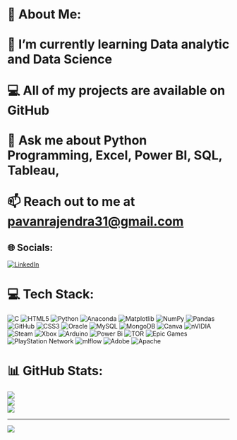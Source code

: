 # 💫 About Me:<br><br>🌱 I’m currently learning Data analytic and Data Science<br><br>💻 All of my projects are available on GitHub<br><br>💬 Ask me about Python Programming, Excel, Power BI, SQL, Tableau, <br><br>📫 Reach out to me at pavanrajendra31@gmail.com<br>


## 🌐 Socials:
[![LinkedIn](https://img.shields.io/badge/LinkedIn-%230077B5.svg?logo=linkedin&logoColor=white)](https://linkedin.com/in/https://www.linkedin.com/in/pavan-r-89402126b) 

# 💻 Tech Stack:
![C](https://img.shields.io/badge/c-%2300599C.svg?style=flat&logo=c&logoColor=white) ![HTML5](https://img.shields.io/badge/html5-%23E34F26.svg?style=flat&logo=html5&logoColor=white) ![Python](https://img.shields.io/badge/python-3670A0?style=flat&logo=python&logoColor=ffdd54) ![Anaconda](https://img.shields.io/badge/Anaconda-%2344A833.svg?style=flat&logo=anaconda&logoColor=white) ![Matplotlib](https://img.shields.io/badge/Matplotlib-%23ffffff.svg?style=flat&logo=Matplotlib&logoColor=black) ![NumPy](https://img.shields.io/badge/numpy-%23013243.svg?style=flat&logo=numpy&logoColor=white) ![Pandas](https://img.shields.io/badge/pandas-%23150458.svg?style=flat&logo=pandas&logoColor=white) ![GitHub](https://img.shields.io/badge/github-%23121011.svg?style=flat&logo=github&logoColor=white) ![CSS3](https://img.shields.io/badge/css3-%231572B6.svg?style=flat&logo=css3&logoColor=white) ![Oracle](https://img.shields.io/badge/Oracle-F80000?style=flat&logo=oracle&logoColor=white) ![MySQL](https://img.shields.io/badge/mysql-4479A1.svg?style=flat&logo=mysql&logoColor=white) ![MongoDB](https://img.shields.io/badge/MongoDB-%234ea94b.svg?style=flat&logo=mongodb&logoColor=white) ![Canva](https://img.shields.io/badge/Canva-%2300C4CC.svg?style=flat&logo=Canva&logoColor=white) ![nVIDIA](https://img.shields.io/badge/nVIDIA-%2376B900.svg?style=flat&logo=nVIDIA&logoColor=white) ![Steam](https://img.shields.io/badge/steam-%23000000.svg?style=flat&logo=steam&logoColor=white) ![Xbox](https://img.shields.io/badge/xbox-%23107C10.svg?style=flat&logo=xbox&logoColor=white) ![Arduino](https://img.shields.io/badge/-Arduino-00979D?style=flat&logo=Arduino&logoColor=white) ![Power Bi](https://img.shields.io/badge/power_bi-F2C811?style=flat&logo=powerbi&logoColor=black) ![TOR](https://img.shields.io/badge/tor-%237E4798.svg?style=flat&logo=tor-project&logoColor=white) ![Epic Games](https://img.shields.io/badge/epicgames-%23313131.svg?style=flat&logo=epicgames&logoColor=white) ![PlayStation Network](https://img.shields.io/badge/PSN-%230070D1.svg?style=flat&logo=Playstation&logoColor=white) ![mlflow](https://img.shields.io/badge/mlflow-%23d9ead3.svg?style=flat&logo=numpy&logoColor=blue) ![Adobe](https://img.shields.io/badge/adobe-%23FF0000.svg?style=flat&logo=adobe&logoColor=white)  ![Apache](https://img.shields.io/badge/apache-%23D42029.svg?style=flat&logo=apache&logoColor=white) 
# 📊 GitHub Stats:
![](https://github-readme-stats.vercel.app/api?username=Pavanpani31&theme=github_dark&hide_border=false&include_all_commits=false&count_private=false)<br/>
![](https://github-readme-streak-stats.herokuapp.com/?user=Pavanpani31&theme=github_dark&hide_border=false)<br/>
![](https://github-readme-stats.vercel.app/api/top-langs/?username=Pavanpani31&theme=github_dark&hide_border=false&include_all_commits=false&count_private=false&layout=compact)

---
[![](https://visitcount.itsvg.in/api?id=Pavanpani31&icon=3&color=3)](https://visitcount.itsvg.in)

<!-- Proudly created with GPRM ( https://gprm.itsvg.in ) -->

